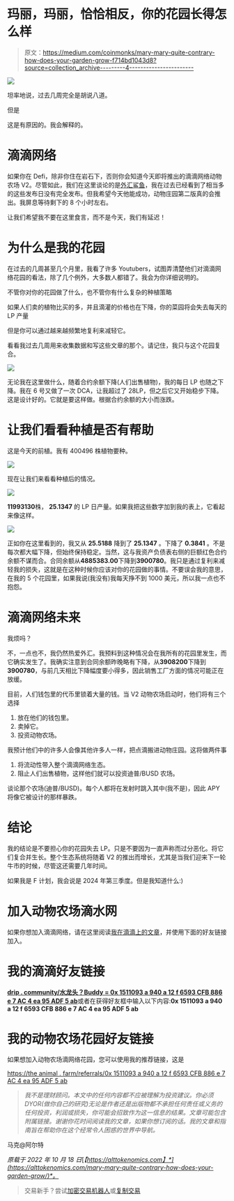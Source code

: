 # 玛丽，玛丽，恰恰相反，你的花园长得怎么样

> 原文：<https://medium.com/coinmonks/mary-mary-quite-contrary-how-does-your-garden-grow-f714bd1043d8?source=collection_archive---------4----------------------->

![](img/b1b68a142cf0acdaa6d72f3d95ade4a5.png)

坦率地说，过去几周完全是胡说八道。

但是

这是有原因的。我会解释的。

# 滴滴网络

如果你在 Defi，除非你住在岩石下，否则你会知道今天即将推出的滴滴网络动物农场 V2。尽管如此，我们在这里谈论的是[外汇鲨鱼](https://twitter.com/f0r3x_shark)，我在过去已经看到了相当多的这些发布日没有完全发布。但我希望今天他能成功，动物庄园第二版真的会推出。我屏息等待剩下的 8 个小时左右。

让我们希望我不要在这里食言，而不是今天，我们有延迟！

# 为什么是我的花园

在过去的几周甚至几个月里，我看了许多 Youtubers，试图弄清楚他们对滴滴网络花园的看法，除了几个例外，大多数人都错了。我会为你详细说明的。

不管你对你的花园做了什么，也不管你有什么复杂的种植策略

如果人们卖的植物比买的多，并且滴灌的价格也在下降，你的菜园将会失去每天的 LP 产量

但是你可以通过越来越频繁地复利来减轻它。

看看我过去几周用来收集数据和写这些文章的那个。请记住，我只与这个花园复合。

![](img/4292d84a6576681ab55cc9596ae8be1c.png)

无论我在这里做什么，随着合约余额下降(人们出售植物)，我的每日 LP 也随之下降。我在 6 号又做了一次 DCA，让我超过了 28LP，但之后它又开始稳步下降。这是设计好的。它就是要这样做。根据合约余额的大小而涨跌。

# 让我们看看种植是否有帮助

这是今天的前植。我有 400496 株植物要种。

![](img/2d7074edfba13f18c37cf7da015d0f62.png)

现在让我们来看看种植后的情况。

![](img/6d04f25306d2ca490c30b72b7f52d1db.png)

**11993130**株， **25.1347** 的 LP 日产量。如果我把这些数字加到我的表上，它看起来像这样。

![](img/342953c48f9f8bff6c15534a76c8380c.png)

正如你在这里看到的，我又从 **25.5188** 降到了 **25.1347** 。下降了 **0.3841** 。不是每次都大幅下降，但始终保持稳定。当然，这与我资产负债表右侧的巨额红色合约余额不谋而合。合同余额从**4885383.00**下降到**3900780**。我只是通过复利来减轻我的损失，这就是在这种时候你应该对你的花园做的事情。不要误会我的意思，在我的 5 个花园里，如果我说(我没有)我每天挣不到 1000 美元，所以我一点也不抱怨。

# 滴滴网络未来

我烦吗？

不，一点也不，我仍然热爱外汇。我预料到这种情况会在我所有的花园里发生，而它确实发生了。我确实注意到合同余额昨晚略有下降，从**3908200**下降到**3900780**，与前几天相比下降幅度要小得多，因此销售工厂方面的情况可能正在放缓。

目前，人们钱包里的代币里锁着大量的钱。当 V2 动物农场启动时，他们将有三个选择

1.  放在他们的钱包里。
2.  卖掉它。
3.  投资动物农场。

我预计他们中的许多人会像其他许多人一样，把点滴搬进动物庄园。这将做两件事

1.  将流动性带入整个滴滴网络生态。
2.  阻止人们出售植物，这样他们就可以投资迪普/BUSD 农场。

谈论那个农场(迪普/BUSD)。每个人都将在发射时跳入其中(我不是)，因此 APY 将像它被设计的那样暴跌。

# 结论

我的结论是不要担心你的花园失去 LP。只是不要因为一直声称而过分恶化。将它们复合并生长。整个生态系统将随着 V2 的推出而增长，尤其是当我们迎来下一轮牛市的时候，尽管这还需要几年时间。

如果我是 F 计划，我会说是 2024 年第三季度。但是我知道什么:)

# 加入动物农场滴水网

如果你想加入滴滴网络，请在这里阅读[我在滴滴上的文章](https://alttokenomics.com/drip-the-defi-protocol-that-just-keeps-on-dripping/)，并使用下面的好友链接加入。

# 我的滴滴好友链接

[**drip . community/水龙头？Buddy = 0x 1511093 a 940 a 12 f 6593 CFB 886 e 7 AC 4 ea 95 ADF 5 ab**](http://drip.community/faucet?buddy=0x1511093a940a12F6593cFb886E7ac4ea95AdF5AB)或者在获得好友框中输入以下内容:**0x 1511093 a 940 a 12 f 6593 CFB 886 e 7 AC 4 ea 95 ADF 5 ab**

# 我的动物农场花园好友链接

如果想加入动物农场滴网络花园，您可以使用我的推荐链接，这是

[https://the animal . farm/referrals/0x 1511093 a 940 a 12 f 6593 CFB 886 e 7 AC 4 ea 95 ADF 5 ab](https://theanimal.farm/referrals/0x1511093a940a12F6593cFb886E7ac4ea95AdF5AB)

> *我不是理财顾问。本文中的任何内容都不应被理解为投资建议。你必须 DYOR(做你自己的研究)无论是作者还是出版物都不承担任何责任或义务的任何投资，利润或损失，你可能会招致作为这一信息的结果。文章可能包含附属链接。谢谢你花时间阅读我的文章，如果你想订阅的话。我的文章和指南旨在帮助你在这个经常令人困惑的世界中导航。*

马克@阿尔特

*原载于 2022 年 10 月 18 日*[*【https://alttokenomics.com】*](https://alttokenomics.com/mary-mary-quite-contrary-how-does-your-garden-grow/)*。*

> 交易新手？尝试[加密交易机器人](/coinmonks/crypto-trading-bot-c2ffce8acb2a)或[复制交易](/coinmonks/top-10-crypto-copy-trading-platforms-for-beginners-d0c37c7d698c)